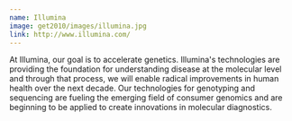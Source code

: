 ```yaml
---
name: Illumina
image: get2010/images/illumina.jpg
link: http://www.illumina.com/
---
```


At Illumina, our goal is to accelerate genetics. Illumina's technologies are providing the foundation for understanding disease at the molecular level and through that process, we will enable radical improvements in human health over the next decade. Our technologies for genotyping and sequencing are fueling the emerging field of consumer genomics and are beginning to be applied to create innovations in molecular diagnostics.
